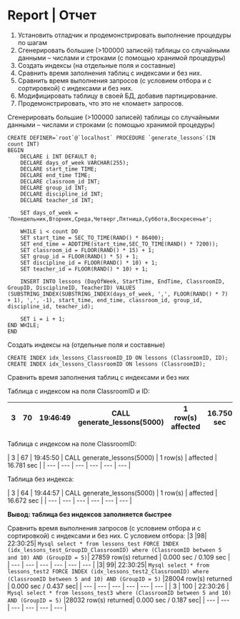 # Report | Отчет

1. Установить отладчик и продемонстрировать выполнение процедуры по шагам
2. Сгенерировать большие (>100000 записей) таблицы со случайными данными – числами и строками (с помощью хранимой процедуры)
3. Создать индексы (на отдельные поля и составные)
4. Сравнить время заполнения таблиц с индексами и без них.
5. Сравнить время выполнения запросов (с условием отбора и с сортировкой) с индексами и без них.
6. Модифицировать таблицу в своей БД, добавив партицирование.
7. Продемонстрировать, что это не «ломает» запросов.

Сгенерировать большие (>100000 записей) таблицы со случайными данными – числами и строками (с помощью хранимой процедуры)
```Mysql
CREATE DEFINER=`root`@`localhost` PROCEDURE `generate_lessons`(IN count INT)
BEGIN
	DECLARE i INT DEFAULT 0;
	DECLARE days_of_week VARCHAR(255);
	DECLARE start_time TIME;
	DECLARE end_time TIME;
	DECLARE classroom_id INT;
	DECLARE group_id INT;
	DECLARE discipline_id INT;
	DECLARE teacher_id INT;

	SET days_of_week = 'Понедельник,Вторник,Среда,Четверг,Пятница,Суббота,Воскресенье';

	WHILE i < count DO
	SET start_time = SEC_TO_TIME(RAND() * 86400);
	SET end_time = ADDTIME(start_time,SEC_TO_TIME(RAND() * 7200));
	SET classroom_id = FLOOR(RAND() * 15) + 1;
	SET group_id = FLOOR(RAND() * 5) + 1;
	SET discipline_id = FLOOR(RAND() * 10) + 1;
	SET teacher_id = FLOOR(RAND() * 10) + 1;

	INSERT INTO lessons (DayOfWeek, StartTime, EndTime, ClassroomID, GroupID, DisciplineID, TeacherID) VALUES (SUBSTRING_INDEX(SUBSTRING_INDEX(days_of_week, ',', FLOOR(RAND() * 7) + 1), ',', -1), start_time, end_time, classroom_id, group_id, discipline_id, teacher_id);

	SET i = i + 1;
END WHILE;
END
```
Создать индексы на (отдельные поля и составные)
```Mysql
CREATE INDEX idx_lessons_ClassroomID_ID ON lessons (ClassroomID, ID);
CREATE INDEX idx_lessons_ClassroomID ON lessons (ClassroomID);
```
Сравнить время заполнения таблиц с индексами и без них

Таблица с индексом на поля ClassroomID и ID:

| 3 | 70 | 19:46:49 | CALL generate_lessons(5000) | 1 row(s) affected | 16.750 sec |
| --- | --- | --- | --- | --- | --- | 

Таблица с индексом на поле ClassroomID:

| 3	| 67	| 19:45:50	| CALL generate_lessons(5000)	| 1 row(s) | affected	| 16.781 sec |
| --- | --- | --- | --- | --- | --- | 

Таблица без индекса:

| 3	| 64	| 19:44:57	| CALL generate_lessons(5000)	| 1 row(s) | affected	| 16.672 sec |
| --- | --- | --- | --- | --- | --- | 

**Вывод: таблица без индексов заполняется быстрее**

Сравнить время выполнения запросов (с условием отбора и с сортировкой) с индексами и без них.
С условием отбора:
|3	|98|	22:30:25|	```Mysql select * from lessons_test FORCE INDEX (idx_lessons_test_GroupID_ClassroomID) where (ClassroomID between 5 and 10) AND (GroupID = 5)```|	27859 row(s) returned	| 0.000 sec / 0.109 sec |
| --- | --- | --- | --- | --- | --- | 
|3|	99|	22:30:25|	```Mysql select * from lessons_test2 FORCE INDEX (idx_lessons_test2_ClassroomID) where (ClassroomID between 5 and 10) AND (GroupID = 5)```	|28004 row(s) returned	| 0.000 sec / 0.437 sec|
| --- | --- | --- | --- | --- | --- | 
| 3 |	100	| 22:30:26	| ```Mysql select * from lessons_test3 where (ClassroomID between 5 and 10) AND (GroupID = 5)```	|28032 row(s) returned|	0.000 sec / 0.187 sec|
| --- | --- | --- | --- | --- | --- | 

